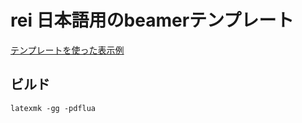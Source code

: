 # rei 日本語用のbeamerテンプレート

[テンプレートを使った表示例](https://nryotaro.dev/rei.pdf)

## ビルド

    latexmk -gg -pdflua

